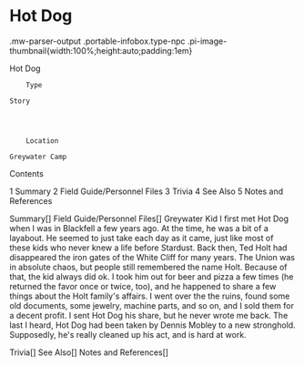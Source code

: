 # Hot Dog

.mw-parser-output .portable-infobox.type-npc .pi-image-thumbnail{width:100%;height:auto;padding:1em}

Hot Dog


	
		
		
	
	


	

	
		Type
	
	Story



	
		Location
	
	Greywater Camp




Contents

1 Summary
2 Field Guide/Personnel Files
3 Trivia
4 See Also
5 Notes and References



Summary[]
Field Guide/Personnel Files[]
Greywater Kid
I first met Hot Dog when I was in Blackfell a few years ago. At the time, he was a bit of a layabout. He seemed to just take each day as it came, just like most of these kids who never knew a life before Stardust.
Back then, Ted Holt had disappeared the iron gates of the White Cliff for many years. The Union was in absolute chaos, but people still remembered the name Holt. Because of that, the kid always did ok.
I took him out for beer and pizza a few times (he returned the favor once or twice, too), and he happened to share a few things about the Holt family's affairs. I went over the the ruins, found some old documents, some jewelry, machine parts, and so on, and I sold them for a decent profit. I sent Hot Dog his share, but he never wrote me back.
The last I heard, Hot Dog had been taken by Dennis Mobley to a new stronghold. Supposedly, he's really cleaned up his act, and is hard at work.

Trivia[]
See Also[]
Notes and References[]
